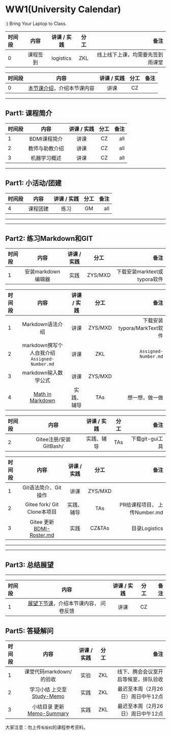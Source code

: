 

# WW1(University Calendar)

:) Bring Your Laptop to Class. 

| 时间段 |   内容   | 讲课 / 实践 | 分工 |        备注         |
| :----- | :------: | :---------: | :-----: | -------------------------------: |
|    0   | 课程签到 |  logistics  | ZKL| 线上线下上课，均需要先签到雨课堂 |


|  时间段  |  内容    |   讲课 / 实践 |  分工  |    备注   |
| :---    |  :----:  |   :----:    |  :----:    |     ---: |
|    0    | [本节课介绍](../WW1/WW1-Plan.md)，介绍本节课内容 |  讲课    |     CZ     |         |

---
## Part1: 课程简介

| 时间段 |          内容          | 讲课 / 实践 |   分工    |     备注 |
| :----- | :-------------------: | :---------: | :-------: | -------: |
|    1   |     BDMI课程简介       |    讲课     |    CZ     |      all |
|    2   |     教师与助教介绍     |    讲课     |    CZ     |      all |
|    3   |     机器学习概述       |    讲课     |    CZ     |      all |

---
## Part1:  小活动/团建
| 时间段 |          内容          | 讲课 / 实践 |   分工    |     备注 |
| :----- | :------------------: | :---------: | :-------: | -------: |
|    4   |        课程团建        |    练习     |  GM  | all  |

---

***
## Part2:  练习Markdown和GIT 

|时间段  |  内容    | 讲课 / 实践     |  分工  | 备注       |
| :---  |   :----:    |   :----:    |    :----:    |       ---: |
|   1   | 安装markdown编辑器  |  实践    |   ZYS/MXD     | 下载安装marktext或typora软件    |

|时间段 |  内容    | 讲课 / 实践     |  分工  | 备注       |
| :--- |   :----:    |   :----:    |    :----:    |       ---: |
|   1  | Markdown语法介绍    |  讲课    |   ZYS/MXD     | 下载安装typora/MarkText软件 |
|   2  | markdown撰写个人自我介绍 ``Assigned-Number.md``  |  讲课    |     ZKL     |   ``Assigned-Number.md``      |
|   3  | markdown输入数学公式  |  讲课    |     ZYS/MXD     |         |
|   4  | [Math in Markdown](math-md.md) |   实践、辅导   |   TAs   |    想一想，做一做    |


|时间段  |  内容    | 讲课 / 实践     |  分工  | 备注       |
| :---   |   :----:    |   :----:    |    :----:    |       ---: |
|   2    | Gitee注册/安装GitBash/   |  实践、辅导    |     TAs    |   下载git-gui工具     |


|时间段  |  内容    | 讲课 / 实践     |  分工  | 备注       |
| :---  |   :----:    |   :----:    |    :----:    |       ---: |
|   1   | Git语法简介、Git操作     |  讲课    | ZYS/MXD |  |
|   2   | Gitee fork/ Git Clone本项目    |  实践、辅导    |    TAs     |  PR给课程项目， 上传Number.md      |
|   3   | Gitee 更新 [BDMI-Roster.md](../../../Memos/BDMI-roster.md)     |  实践    |    CZ&TAs     |  目录Logistics   |

---

***



## Part3: 总结展望
---

|时间段  |  内容    | 讲课 / 实践     |  分工  |   备注       |
| :---  |   :----:    |   :----:    |    :----:    |       ---:   |
|   1   | [展望下节课](../WW2/WW2-Plan.md)，介绍本节课内容， 问卷反馈    |  讲课    |     CZ     |         |

## Part5: 答疑解问

|时间段   |  内容    | 讲课 / 实践     |  分工  | 备注       |
| :---   |   :----:    |   :----:    |    :----:    |     ---: |
|   1    |    课堂代码markdown/的验收  |  实验   |     ZKL |    线下、腾会会议室开启等候室，排队验收     |
|   2    |    学习小结 上交至[Study-Memo](../../../Memos/Study-Memo)    |  实践    |     ZKL  |   最迟至本周（2月26日）周日中午12点   |
|   3    |    小结目录 更新 [Memo-Summary](../../../Memos/Memo-Summary)  |  实践    |     ZKL     |   最迟至本周（2月26日）周日中午12点   |



大家注意：勿上传``有版权``的课程参考资料。
